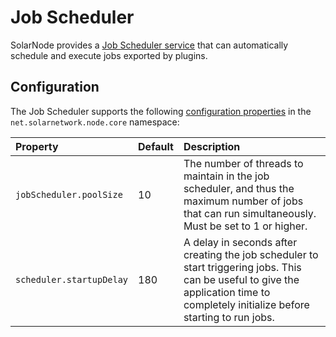 # Job Scheduler

SolarNode provides a [Job Scheduler service][ManagedJobScheduler] that can automatically schedule and execute
jobs exported by plugins.

## Configuration

The Job Scheduler supports the following [configuration properties](../../users/configuration.md) in the `net.solarnetwork.node.core` namespace:

<div markdown="1" class="props-explicit-col-widths">

| Property | Default | Description |
|:---------|:--------|:------------|
| `jobScheduler.poolSize` | 10 | The number of threads to maintain in the job scheduler, and thus the maximum number of jobs that can run simultaneously. Must be set to 1 or higher. |
| `scheduler.startupDelay` | 180 | A delay in seconds after creating the job scheduler to start triggering jobs. This can be useful to give the application time to completely initialize before starting to run jobs. |

</div>

[ManagedJobScheduler]: https://javadoc.io/doc/net.solarnetwork.node/net.solarnetwork.node/latest/net/solarnetwork/node/runtime/ManagedJobScheduler.html
